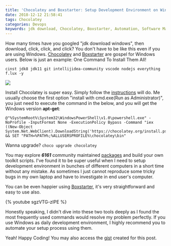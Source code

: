```yaml
---
title: 'Chocolatey and Boxstarter: Setup Development Environment on Windows Like Never Before'
date: 2018-12-12 21:58:41
tags: Chocolatey
categories: Devops
keywords: jdk download, Chocolatey, Boxstarter, Automation, Software Management
---
```


How many times have you googled "jdk download windows", then download, click, click, and click? You don't have to be like this even if you are using Windows. [Chocolatey](https://chocolatey.org) and [Boxstarter](https://boxstarter.org/) are gospel for Windows users. Below is just an example: One Command To Install Them All!

```shell
cinst jdk8 jdk11 git intellijidea-community vscode nodejs everything f.lux -y
```
![](https://www.dropbox.com/s/pjs91dzyrhvf69k/trick.jpg?dl=1)<!-- more -->

Install Chocolatey is super easy. Simply follow the [instructions](https://chocolatey.org/install) will do. Me usually choose the first option "install with cmd.exe(Run as Administrator)", you just need to execute the command in the below, and you will get the Windows version **apt-get**:
```shell
@"%SystemRoot%\System32\WindowsPowerShell\v1.0\powershell.exe" -NoProfile -InputFormat None -ExecutionPolicy Bypass -Command "iex ((New-Object System.Net.WebClient).DownloadString('https://chocolatey.org/install.ps1'))" && SET "PATH=%PATH%;%ALLUSERSPROFILE%\chocolatey\bin"
```

Wanna upgrade? `choco upgrade chocolatey`

You may explore _**6161**_ community maintained [packages](https://chocolatey.org/packages) and build your own toolkit scripts. I've found it to be super useful when I need to setup development environment in bunches of different computers in a short time without any mistake. As sometimes I just cannot reproduce some tricky bugs in my own laptop and have to investigate in end user's computer.

You can be even happier using [Boxstarter](https://boxstarter.org/), it's very straightforward and easy to use also.

{% youtube sgzVTG-zIPE %}

Honestly speaking, I didn't dive into these two tools deeply as I found the most frequently used commands would resolve my problem perfectly. If you use Windows as daily development environment, I highly recommend you to automate your setup process using them.

Yeah! Happy Coding! You may also access the [gist](https://gist.github.com/ny83427/4ca8801fb340bb0555e63155a7050ee9) created for this post.